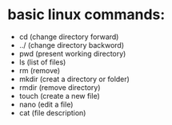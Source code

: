 # basic linux commands:
- cd (change directory forward)
- ../ (change directory backword)
- pwd (present working directory)
- ls (list of files)
- rm (remove)
- mkdir (creat a directory or folder)
- rmdir (remove directory)
- touch (create a new file)
- nano (edit a file)
- cat (file description)
